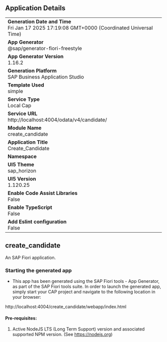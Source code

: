 ## Application Details
|               |
| ------------- |
|**Generation Date and Time**<br>Fri Jan 17 2025 17:19:08 GMT+0000 (Coordinated Universal Time)|
|**App Generator**<br>@sap/generator-fiori-freestyle|
|**App Generator Version**<br>1.16.2|
|**Generation Platform**<br>SAP Business Application Studio|
|**Template Used**<br>simple|
|**Service Type**<br>Local Cap|
|**Service URL**<br>http://localhost:4004/odata/v4/candidate/|
|**Module Name**<br>create_candidate|
|**Application Title**<br>Create_Candidate|
|**Namespace**<br>|
|**UI5 Theme**<br>sap_horizon|
|**UI5 Version**<br>1.120.25|
|**Enable Code Assist Libraries**<br>False|
|**Enable TypeScript**<br>False|
|**Add Eslint configuration**<br>False|

## create_candidate

An SAP Fiori application.

### Starting the generated app

-   This app has been generated using the SAP Fiori tools - App Generator, as part of the SAP Fiori tools suite.  In order to launch the generated app, simply start your CAP project and navigate to the following location in your browser:

http://localhost:4004/create_candidate/webapp/index.html

#### Pre-requisites:

1. Active NodeJS LTS (Long Term Support) version and associated supported NPM version.  (See https://nodejs.org)



